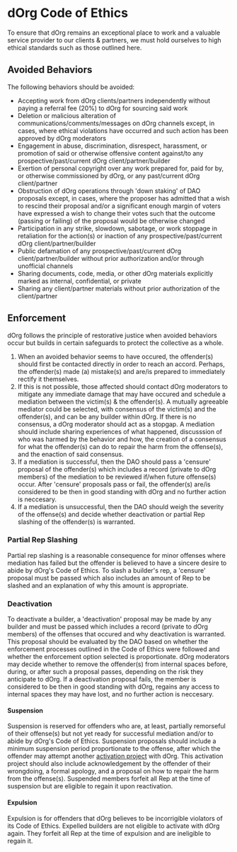 # dOrg Code of Ethics

To ensure that dOrg remains an exceptional place to work and a valuable service provider to our clients & partners, we must hold ourselves to high ethical standards such as those outlined here.

## Avoided Behaviors
The following behaviors should be avoided:

* Accepting work from dOrg clients/partners independently without paying a referral fee (20%) to dOrg for sourcing said work
* Deletion or malicious alteration of communications/comments/messages on dOrg channels except, in cases, where ethical violations have occurred and such action has been approved by dOrg moderators
* Engagement in abuse, discrimination, disrespect, harassment, or promotion of said or otherwise offensive content against/to any prospective/past/current dOrg client/partner/builder
* Exertion of personal copyright over any work prepared for, paid for by, or otherwise commissioned by dOrg, or any past/current dOrg client/partner
* Obstruction of dOrg operations through 'down staking' of DAO proposals except, in cases, where the proposer has admitted that a wish to rescind their proposal and/or a significant enough margin of voters have expressed a wish to change their votes such that the outcome (passing or failing) of the proposal would be otherwise changed
* Participation in any strike, slowdown, sabotage, or work stoppage in retaliation for the action(s) or inaction of any prospective/past/current dOrg client/partner/builder
* Public defamation of any prospective/past/current dOrg client/partner/builder without prior authorization and/or through unofficial channels
* Sharing documents, code, media, or other dOrg materials explicitly marked as internal, confidential, or private
* Sharing any client/partner materials without prior authorization of the client/partner


## Enforcement
dOrg follows the principle of restorative justice when avoided behaviors occur but builds in certain safeguards to protect the collective as a whole.

1. When an avoided behavior seems to have occured, the offender(s) should first be contacted directly in order to reach an accord. Perhaps, the offender(s) made (a) mistake(s) and are/is prepared to immediately rectify it themselves. 
2. If this is not possible, those affected should contact dOrg moderators to mitigate any immediate damage that may have occured and schedule a mediation between the victim(s) & the offender(s). A mutually agreeable mediator could be selected, with consensus of the victim(s) and the offender(s), and can be any builder within dOrg. If there is no consensus, a dOrg moderator should act as a stopgap. A mediation should include sharing experiences of what happened, discusssion of who was harmed by the behavior and how, the creation of a consensus for what the offender(s) can do to repair the harm from the offense(s), and the enaction of said consensus.
3. If a mediation is successful, then the DAO should pass a 'censure' proposal of the offender(s) which includes a record (private to dOrg members) of the mediation to be reviewed if/when future offense(s) occur. After 'censure' proposals pass or fail, the offender(s) are/is considered to be then in good standing with dOrg and no further action is neccesary.
4. If a mediation is unsuccessful, then the DAO should weigh the severity of the offense(s) and decide whether deactivation or partial Rep slashing of the offender(s) is warranted.

### Partial Rep Slashing
Partial rep slashing is a reasonable consequence for minor offenses where mediation has failed but the offender is believed to have a sincere desire to abide by dOrg's Code of Ethics.
To slash a builder's rep, a 'censure' proposal must be passed which also includes an amount of Rep to be slashed and an explanation of why this amount is appropriate.

### Deactivation

To deactivate a builder, a 'deactivation' proposal may be made by any builder and must be passed which includes a record (private to dOrg members) of the offenses that occured and why deactivation is warranted.
This proposal should be evaluated by the DAO based on whether the enforcement processes outlined in the Code of Ethics were followed and whether the enforcement option selected is proportionate.
dOrg moderators may decide whether to remove the offender(s) from internal spaces before, during, or after such a proposal passes, depending on the risk they anticipate to dOrg.
If a deactivation proposal fails, the member is considered to be then in good standing with dOrg, regains any access to internal spaces they may have lost, and no further action is neccesary.

#### Suspension
Suspension is reserved for offenders who are, at least, partially remorseful of their offense(s) but not yet ready for successful mediation and/or to abide by dOrg's Code of Ethics.
Suspension proposals should include a minimum suspension period proportionate to the offense, after which the offender may attempt another [activation project](../../activation.md) with dOrg.
This activation project should also include acknowledgement by the offender of their wrongdoing, a formal apology, and a proposal on how to repair the harm from the offense(s).
Suspended members forfeit all Rep at the time of suspension but are eligible to regain it upon reactivation.

#### Expulsion
Expulsion is for offenders that dOrg believes to be incorrigible violators of its Code of Ethics.
Expelled builders are not eligible to activate with dOrg again.
They forfeit all Rep at the time of expulsion and are ineligible to regain it.
